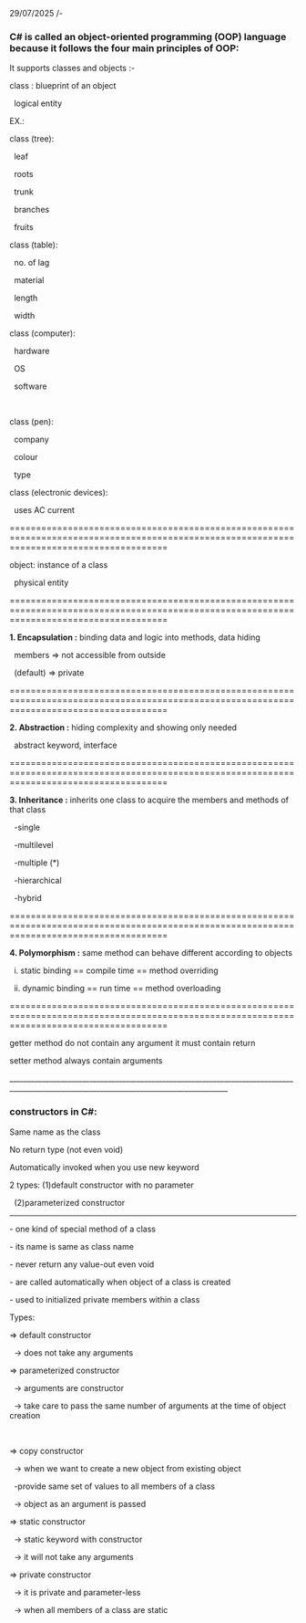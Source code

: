 29/07/2025 /-



### C# is called an object-oriented programming (OOP) language because it follows the four main principles of OOP:





It supports classes and objects :-



class : blueprint of an object

&nbsp;	logical entity

EX.:

class (tree):

&nbsp;	leaf

&nbsp;	roots

&nbsp;	trunk

&nbsp;	branches

&nbsp;	fruits



class (table):

&nbsp;	no. of lag

&nbsp;	material

&nbsp;	length

&nbsp;	width



class (computer):

&nbsp;	hardware

&nbsp;	OS

&nbsp;	software

&nbsp;	

class (pen):

&nbsp;	company

&nbsp;	colour

&nbsp;	type



class (electronic devices):

&nbsp;	uses AC current





==========================================================================================================================================



object: instance of a class

&nbsp;	physical entity





==========================================================================================================================================

**1. Encapsulation :** binding data and logic into methods, data hiding 

&nbsp;	members => not accessible from outside 

&nbsp;	(default) => private

==========================================================================================================================================

**2. Abstraction :** hiding complexity and showing only needed

&nbsp;	abstract keyword, interface 

==========================================================================================================================================

**3. Inheritance :** inherits one class to acquire the members and methods of that class

&nbsp;	-single

&nbsp;	-multilevel

&nbsp;	-multiple (\*)

&nbsp;	-hierarchical

&nbsp;	-hybrid

==========================================================================================================================================



**4. Polymorphism :** same method can behave different according to objects



&nbsp;	i.  static binding == compile time == method overriding

&nbsp;	ii. dynamic binding == run time == method overloading



==========================================================================================================================================

getter method do not contain any argument it must contain return

setter method always contain arguments





\_\_\_\_\_\_\_\_\_\_\_\_\_\_\_\_\_\_\_\_\_\_\_\_\_\_\_\_\_\_\_\_\_\_\_\_\_\_\_\_\_\_\_\_\_\_\_\_\_\_\_\_\_\_\_\_\_\_\_\_\_\_\_\_\_\_\_\_\_\_\_\_\_\_\_\_\_\_\_\_\_\_\_\_\_\_\_\_\_\_\_\_\_\_\_\_\_\_\_\_\_\_\_\_\_\_\_\_\_\_\_\_\_\_\_\_\_\_\_\_\_\_\_\_\_\_\_\_\_\_\_\_\_\_\_\_\_\_



### constructors in C#:



Same name as the class

No return type (not even void)

Automatically invoked when you use new keyword

2 types:	 (1)default constructor with no parameter 

&nbsp;		 (2)parameterized constructor 



------------------------------------------------------------------------------------------------------------------------------------------



\- one kind of special method of a class

\- its name is same as class name

\- never return any value-out even void

\- are called automatically when object of a class is created

\- used to initialized private members within a class



Types:

=> default constructor 

&nbsp;	-> does not take any arguments



=> parameterized constructor 

&nbsp;	-> arguments are constructor

&nbsp;	-> take care to pass the same number of arguments at the time of object creation

&nbsp;

=> copy constructor 

&nbsp;	-> when we want to create a new object from existing object 

&nbsp;		-provide same set of values to all members of a class 

&nbsp;	-> object as an argument is passed 



=> static constructor

&nbsp;	-> static keyword with constructor 

&nbsp;	-> it will not take any arguments



=> private constructor

&nbsp;	-> it is private and parameter-less

&nbsp;	-> when all members of a class are static






